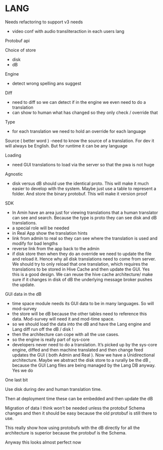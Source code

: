 # LANG

Needs refactoring to support v3 needs

- video conf with audio transliteraction in each users lang

Protobuf api

Choice of store
- disk
- dB

Engine
- detect wrong spelling ans suggest 

Diff
- need to diff so we can detect if in the engine we even need to do a translation
- can show to human what has changed so they only check / override that

Type
- for each translation we need to hold an override for each language

Source ( better word )
-need to know the source of a translation. For dev it will always be English. But for runtime it can be any language 

Loading
- need GUI translations to load via the server so that the pwa is not huge

Agnostic
- disk versus dB should use the identical proto. This will make it much easier to develop with the system. Maybe just use a table to represent a folder. And store the binary protobuf. This will make it version proof

SDK
- In Amin have an area just for viewing translations that a human translator can see and search. Because the type is proto they can see disk and dB translations.
- a special role will be needed
- in Real App show the translation hints
 - link from admin to real so they can see where the translation is used and modify for bad lengths
- reverse link from the app back to the admin
- if disk store then when they do an override we need to update the file and reload it. Hence why all disk translations need to come from server. We should try to only reload that one translation, which requires the translations to be stored in Hive Cache and then update the GUI. Yes this is a good design. We can reuse the hive cache architecture/ make sure if it changes in disk of dB the underlying message broker pushes the update. 

GUI data in the dB
- time space module needs its GUI data to be in many languages. So will mod-survey
- the store will be dB because the other tables need to reference this data. Mod-survey will need it and mod-time space.
- so we should load the data into the dB and have the Lang engine and Lang diff run off the dB / disk !
- then the architecture can cope with all the use cases.
- so the engine is really part of sys-core
- developers never need to do a translation. It’s picked up by the sys-core engine, diffed and then machine translated and then change feed updates the GUI ( both Admin and Real ). Now we have a Unidirectional architecture. Maybe we abstract the disk store to a rurally be the dB , because the GUI Lang files are being managed by the Lang DB anyway. Yes we do

One last bit

Use disk during dev and human translation time.

Then at deployment time these can be embedded and then update the dB 

Migration of data I think won’t be needed unless the protobuf Schema changes and then it should be easy because the old protobuf is still there to use.

This really show how using protobufs with the dB directly for all the architecture is superior because the protobuf is the Schema. 

Anyway this looks almost perfect now